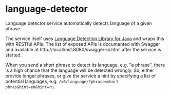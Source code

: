 # language-detector
Language detector service automatically detects language of a given phrase.

The service itself uses [Language Detection Library for Java](https://github.com/optimaize/language-detector) and wraps this with RESTful APIs.
The list of exposed APIs is documented with Swagger and available at http://localhost:8080/swagger-ui.html after the service is started.

When you send a short phrase to detect its language, e.g. "a phrase", there is a high chance that the language will be detected wrongly.
So, either provide longer phrases, or give the service a hint by specifying a list of potential languages, e.g. `/v0/language/?phrase=short phras&hint=en&hint=ru`.
